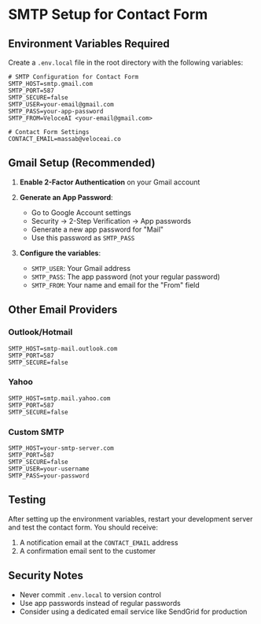 # SMTP Setup for Contact Form

## Environment Variables Required

Create a `.env.local` file in the root directory with the following variables:

```env
# SMTP Configuration for Contact Form
SMTP_HOST=smtp.gmail.com
SMTP_PORT=587
SMTP_SECURE=false
SMTP_USER=your-email@gmail.com
SMTP_PASS=your-app-password
SMTP_FROM=VeloceAI <your-email@gmail.com>

# Contact Form Settings
CONTACT_EMAIL=massab@veloceai.co
```

## Gmail Setup (Recommended)

1. **Enable 2-Factor Authentication** on your Gmail account
2. **Generate an App Password**:
   - Go to Google Account settings
   - Security → 2-Step Verification → App passwords
   - Generate a new app password for "Mail"
   - Use this password as `SMTP_PASS`

3. **Configure the variables**:
   - `SMTP_USER`: Your Gmail address
   - `SMTP_PASS`: The app password (not your regular password)
   - `SMTP_FROM`: Your name and email for the "From" field

## Other Email Providers

### Outlook/Hotmail
```env
SMTP_HOST=smtp-mail.outlook.com
SMTP_PORT=587
SMTP_SECURE=false
```

### Yahoo
```env
SMTP_HOST=smtp.mail.yahoo.com
SMTP_PORT=587
SMTP_SECURE=false
```

### Custom SMTP
```env
SMTP_HOST=your-smtp-server.com
SMTP_PORT=587
SMTP_SECURE=false
SMTP_USER=your-username
SMTP_PASS=your-password
```

## Testing

After setting up the environment variables, restart your development server and test the contact form. You should receive:
1. A notification email at the `CONTACT_EMAIL` address
2. A confirmation email sent to the customer

## Security Notes

- Never commit `.env.local` to version control
- Use app passwords instead of regular passwords
- Consider using a dedicated email service like SendGrid for production
